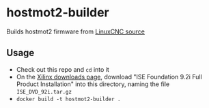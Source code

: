 # hostmot2-builder

Builds hostmot2 firmware from [LinuxCNC source][source]

[source]: https://github.com/LinuxCNC/hostmot2-firmware

## Usage

- Check out this repo and `cd` into it
- On the [Xilinx downloads page][xilinx-dls], download "ISE Foundation
  9.2i Full Product Installation" into this directory, naming the file
  `ISE_DVD_92i.tar.gz`
- `docker build -t hostmot2-builder .`

[xilinx-dls]: https://www.xilinx.com/support/download/index.html/content/xilinx/en/downloadNav/design-tools/archive.html
